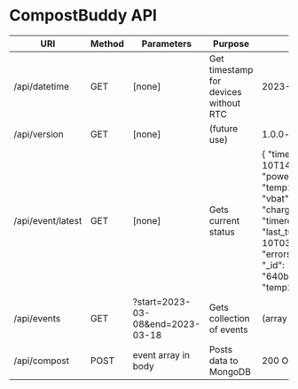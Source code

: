 # CompostBuddy API

| URI                 | Method | Parameters                       | Purpose                               | Example output              |
| ---                 | ---    | ---                              | ---                                   | ---                         |
| /api/datetime       | GET    | [none]                           | Get timestamp for devices without RTC | 2023-03-10T14:46:44.154Z    |
| /api/version        | GET    | [none]                           | (future use)                          | 1.0.0-alpha                 |
| /api/event/latest   | GET    | [none]                           | Gets current status                   | { "timestamp": "2023-03-10T14:46:19.273Z", <br>"power": false, <br>"temp1": 5.71851, <br>"vbat": 3.71985, <br>"charging": true, <br>"timeref": 947354695, <br>"last_turn": "2023-03-10T03:48:49.766Z", <br>"errors": [], <br>"\_id": "640b42bb1909e25cc8febfcf", <br>"temp2": 5.63025 } |
| /api/events         | GET    | ?start=2023-03-08&end=2023-03-18 | Gets collection of events             | (array of objects as above) |
| /api/compost        | POST   | event array in body              | Posts data to MongoDB                 | 200 OK                      |
